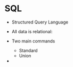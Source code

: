 # SQL

- Structured Query Language

- All data is relational: 

- Two main commands
  - Standard
  - Union

- 
